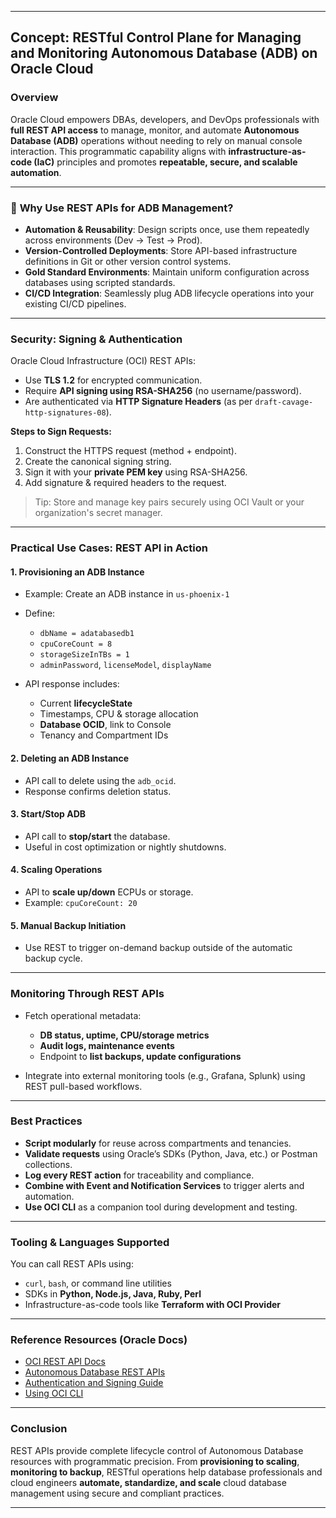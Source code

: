 
---

##  **Concept: RESTful Control Plane for Managing and Monitoring Autonomous Database (ADB) on Oracle Cloud**

###  **Overview**

Oracle Cloud empowers DBAs, developers, and DevOps professionals with **full REST API access** to manage, monitor, and automate **Autonomous Database (ADB)** operations without needing to rely on manual console interaction. This programmatic capability aligns with **infrastructure-as-code (IaC)** principles and promotes **repeatable, secure, and scalable automation**.

---

### 🔧 **Why Use REST APIs for ADB Management?**

* **Automation & Reusability**: Design scripts once, use them repeatedly across environments (Dev → Test → Prod).
* **Version-Controlled Deployments**: Store API-based infrastructure definitions in Git or other version control systems.
* **Gold Standard Environments**: Maintain uniform configuration across databases using scripted standards.
* **CI/CD Integration**: Seamlessly plug ADB lifecycle operations into your existing CI/CD pipelines.

---

###  **Security: Signing & Authentication**

Oracle Cloud Infrastructure (OCI) REST APIs:

* Use **TLS 1.2** for encrypted communication.
* Require **API signing using RSA-SHA256** (no username/password).
* Are authenticated via **HTTP Signature Headers** (as per `draft-cavage-http-signatures-08`).

**Steps to Sign Requests:**

1. Construct the HTTPS request (method + endpoint).
2. Create the canonical signing string.
3. Sign it with your **private PEM key** using RSA-SHA256.
4. Add signature & required headers to the request.

>  Tip: Store and manage key pairs securely using OCI Vault or your organization's secret manager.

---

###  **Practical Use Cases: REST API in Action**

####  **1. Provisioning an ADB Instance**

* Example: Create an ADB instance in `us-phoenix-1`
* Define:

  * `dbName = adatabasedb1`
  * `cpuCoreCount = 8`
  * `storageSizeInTBs = 1`
  * `adminPassword`, `licenseModel`, `displayName`
* API response includes:

  * Current **lifecycleState**
  * Timestamps, CPU & storage allocation
  * **Database OCID**, link to Console
  * Tenancy and Compartment IDs

####  **2. Deleting an ADB Instance**

* API call to delete using the `adb_ocid`.
* Response confirms deletion status.

####  **3. Start/Stop ADB**

* API call to **stop/start** the database.
* Useful in cost optimization or nightly shutdowns.

####  **4. Scaling Operations**

* API to **scale up/down** ECPUs or storage.
* Example: `cpuCoreCount: 20`

####  **5. Manual Backup Initiation**

* Use REST to trigger on-demand backup outside of the automatic backup cycle.

---

###  **Monitoring Through REST APIs**

* Fetch operational metadata:

  * **DB status, uptime, CPU/storage metrics**
  * **Audit logs, maintenance events**
  * Endpoint to **list backups, update configurations**
* Integrate into external monitoring tools (e.g., Grafana, Splunk) using REST pull-based workflows.

---

###  **Best Practices**

* **Script modularly** for reuse across compartments and tenancies.
* **Validate requests** using Oracle’s SDKs (Python, Java, etc.) or Postman collections.
* **Log every REST action** for traceability and compliance.
* **Combine with Event and Notification Services** to trigger alerts and automation.
* **Use OCI CLI** as a companion tool during development and testing.

---

###  **Tooling & Languages Supported**

You can call REST APIs using:

* `curl`, `bash`, or command line utilities
* SDKs in **Python, Node.js, Java, Ruby, Perl**
* Infrastructure-as-code tools like **Terraform with OCI Provider**

---

###  **Reference Resources (Oracle Docs)**

* [OCI REST API Docs](https://docs.oracle.com/en-us/iaas/api/)
* [Autonomous Database REST APIs](https://docs.oracle.com/en-us/iaas/Content/autonomous-database/home.htm)
* [Authentication and Signing Guide](https://docs.oracle.com/en-us/iaas/Content/API/Concepts/signingrequests.htm)
* [Using OCI CLI](https://docs.oracle.com/en-us/iaas/Content/API/SDKDocs/cliinstall.htm)

---

###  **Conclusion**

REST APIs provide complete lifecycle control of Autonomous Database resources with programmatic precision. From **provisioning to scaling**, **monitoring to backup**, RESTful operations help database professionals and cloud engineers **automate, standardize, and scale** cloud database management using secure and compliant practices.

---

